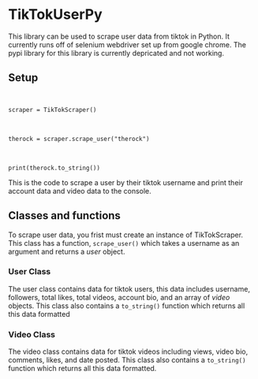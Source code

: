 <h1>TikTokUserPy</h1>

<p>This library can be used to scrape user data from tiktok in Python. It currently runs off of selenium webdriver set up from google chrome. The pypi library for this library is currently depricated and not working.<p>

<h2>Setup</h2>

<code>
</br>scraper = TikTokScraper()
</code>
<br>
<code>
</br>therock = scraper.scrape_user("therock") 
</code>
<br>
<code>
</br>print(therock.to_string()) 
</code>


<p>This is the code to scrape a user by their tiktok username and print their account data and video data to the console.</p>


<h2>Classes and functions</h2>

<p>To scrape user data, you frist must create an instance of TikTokScraper. This class has a function, <code>scrape_user()</code> which takes a username as an argument and returns a <i>user</i> object.</p>

<h3>User Class</h3>
  
<p> The user class contains data for tiktok users, this data includes username, followers, total likes, total videos, account bio, and an array of <i>video</i> objects. This class also contains a <code>to_string()</code> function which returns all  this data formatted</p>

<h3>Video Class</h3>
<p> The video class contains data for tiktok videos including views, video bio, comments, likes, and date posted. This class also contains a <code>to_string()</code> function which returns all  this data formatted.</p>
